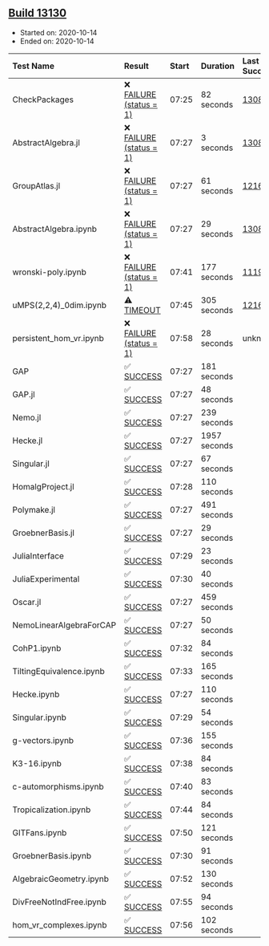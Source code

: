 ## [Build 13130](https://oscarci.mathematik.uni-kl.de/job/oscar/13130/)

* Started on: 2020-10-14
* Ended on: 2020-10-14

| Test Name    | Result | Start | Duration | Last Success | First Failure |
|:-------------|:-------|:------|:---------|:-------------|:--------------|
| CheckPackages | ❌ [FAILURE (status = 1)](https://oscarci.mathematik.uni-kl.de/job/oscar/13130/artifact/logs/build-13130/CheckPackages.log) | 07:25 | 82 seconds | [13085](https://oscarci.mathematik.uni-kl.de/job/oscar/13085/) | [13086](https://oscarci.mathematik.uni-kl.de/job/oscar/13086/) |
| AbstractAlgebra.jl | ❌ [FAILURE (status = 1)](https://oscarci.mathematik.uni-kl.de/job/oscar/13130/artifact/logs/build-13130/AbstractAlgebra.jl.log) | 07:27 | 3 seconds | [13085](https://oscarci.mathematik.uni-kl.de/job/oscar/13085/) | [13086](https://oscarci.mathematik.uni-kl.de/job/oscar/13086/) |
| GroupAtlas.jl | ❌ [FAILURE (status = 1)](https://oscarci.mathematik.uni-kl.de/job/oscar/13130/artifact/logs/build-13130/GroupAtlas.jl.log) | 07:27 | 61 seconds | [12167](https://oscarci.mathematik.uni-kl.de/job/oscar/12167/) | [12168](https://oscarci.mathematik.uni-kl.de/job/oscar/12168/) |
| AbstractAlgebra.ipynb | ❌ [FAILURE (status = 1)](https://oscarci.mathematik.uni-kl.de/job/oscar/13130/artifact/logs/build-13130/AbstractAlgebra.ipynb.log) | 07:27 | 29 seconds | [13085](https://oscarci.mathematik.uni-kl.de/job/oscar/13085/) | [13086](https://oscarci.mathematik.uni-kl.de/job/oscar/13086/) |
| wronski-poly.ipynb | ❌ [FAILURE (status = 1)](https://oscarci.mathematik.uni-kl.de/job/oscar/13130/artifact/logs/build-13130/wronski-poly.ipynb.log) | 07:41 | 177 seconds | [11192](https://oscarci.mathematik.uni-kl.de/job/oscar/11192/) | [11193](https://oscarci.mathematik.uni-kl.de/job/oscar/11193/) |
| uMPS(2,2,4)_0dim.ipynb | ⚠ [TIMEOUT](https://oscarci.mathematik.uni-kl.de/job/oscar/13130/artifact/logs/build-13130/uMPS-2-2-4-_0dim.ipynb.log) | 07:45 | 305 seconds | [12167](https://oscarci.mathematik.uni-kl.de/job/oscar/12167/) | [12168](https://oscarci.mathematik.uni-kl.de/job/oscar/12168/) |
| persistent_hom_vr.ipynb | ❌ [FAILURE (status = 1)](https://oscarci.mathematik.uni-kl.de/job/oscar/13130/artifact/logs/build-13130/persistent_hom_vr.ipynb.log) | 07:58 | 28 seconds | unknown | unknown |
| GAP | ✅ [SUCCESS](https://oscarci.mathematik.uni-kl.de/job/oscar/13130/artifact/logs/build-13130/GAP.log) | 07:27 | 181 seconds |  |  |
| GAP.jl | ✅ [SUCCESS](https://oscarci.mathematik.uni-kl.de/job/oscar/13130/artifact/logs/build-13130/GAP.jl.log) | 07:27 | 48 seconds |  |  |
| Nemo.jl | ✅ [SUCCESS](https://oscarci.mathematik.uni-kl.de/job/oscar/13130/artifact/logs/build-13130/Nemo.jl.log) | 07:27 | 239 seconds |  |  |
| Hecke.jl | ✅ [SUCCESS](https://oscarci.mathematik.uni-kl.de/job/oscar/13130/artifact/logs/build-13130/Hecke.jl.log) | 07:27 | 1957 seconds |  |  |
| Singular.jl | ✅ [SUCCESS](https://oscarci.mathematik.uni-kl.de/job/oscar/13130/artifact/logs/build-13130/Singular.jl.log) | 07:27 | 67 seconds |  |  |
| HomalgProject.jl | ✅ [SUCCESS](https://oscarci.mathematik.uni-kl.de/job/oscar/13130/artifact/logs/build-13130/HomalgProject.jl.log) | 07:28 | 110 seconds |  |  |
| Polymake.jl | ✅ [SUCCESS](https://oscarci.mathematik.uni-kl.de/job/oscar/13130/artifact/logs/build-13130/Polymake.jl.log) | 07:27 | 491 seconds |  |  |
| GroebnerBasis.jl | ✅ [SUCCESS](https://oscarci.mathematik.uni-kl.de/job/oscar/13130/artifact/logs/build-13130/GroebnerBasis.jl.log) | 07:27 | 29 seconds |  |  |
| JuliaInterface | ✅ [SUCCESS](https://oscarci.mathematik.uni-kl.de/job/oscar/13130/artifact/logs/build-13130/JuliaInterface.log) | 07:29 | 23 seconds |  |  |
| JuliaExperimental | ✅ [SUCCESS](https://oscarci.mathematik.uni-kl.de/job/oscar/13130/artifact/logs/build-13130/JuliaExperimental.log) | 07:30 | 40 seconds |  |  |
| Oscar.jl | ✅ [SUCCESS](https://oscarci.mathematik.uni-kl.de/job/oscar/13130/artifact/logs/build-13130/Oscar.jl.log) | 07:27 | 459 seconds |  |  |
| NemoLinearAlgebraForCAP | ✅ [SUCCESS](https://oscarci.mathematik.uni-kl.de/job/oscar/13130/artifact/logs/build-13130/NemoLinearAlgebraForCAP.log) | 07:27 | 50 seconds |  |  |
| CohP1.ipynb | ✅ [SUCCESS](https://oscarci.mathematik.uni-kl.de/job/oscar/13130/artifact/logs/build-13130/CohP1.ipynb.log) | 07:32 | 84 seconds |  |  |
| TiltingEquivalence.ipynb | ✅ [SUCCESS](https://oscarci.mathematik.uni-kl.de/job/oscar/13130/artifact/logs/build-13130/TiltingEquivalence.ipynb.log) | 07:33 | 165 seconds |  |  |
| Hecke.ipynb | ✅ [SUCCESS](https://oscarci.mathematik.uni-kl.de/job/oscar/13130/artifact/logs/build-13130/Hecke.ipynb.log) | 07:27 | 110 seconds |  |  |
| Singular.ipynb | ✅ [SUCCESS](https://oscarci.mathematik.uni-kl.de/job/oscar/13130/artifact/logs/build-13130/Singular.ipynb.log) | 07:29 | 54 seconds |  |  |
| g-vectors.ipynb | ✅ [SUCCESS](https://oscarci.mathematik.uni-kl.de/job/oscar/13130/artifact/logs/build-13130/g-vectors.ipynb.log) | 07:36 | 155 seconds |  |  |
| K3-16.ipynb | ✅ [SUCCESS](https://oscarci.mathematik.uni-kl.de/job/oscar/13130/artifact/logs/build-13130/K3-16.ipynb.log) | 07:38 | 84 seconds |  |  |
| c-automorphisms.ipynb | ✅ [SUCCESS](https://oscarci.mathematik.uni-kl.de/job/oscar/13130/artifact/logs/build-13130/c-automorphisms.ipynb.log) | 07:40 | 83 seconds |  |  |
| Tropicalization.ipynb | ✅ [SUCCESS](https://oscarci.mathematik.uni-kl.de/job/oscar/13130/artifact/logs/build-13130/Tropicalization.ipynb.log) | 07:44 | 84 seconds |  |  |
| GITFans.ipynb | ✅ [SUCCESS](https://oscarci.mathematik.uni-kl.de/job/oscar/13130/artifact/logs/build-13130/GITFans.ipynb.log) | 07:50 | 121 seconds |  |  |
| GroebnerBasis.ipynb | ✅ [SUCCESS](https://oscarci.mathematik.uni-kl.de/job/oscar/13130/artifact/logs/build-13130/GroebnerBasis.ipynb.log) | 07:30 | 91 seconds |  |  |
| AlgebraicGeometry.ipynb | ✅ [SUCCESS](https://oscarci.mathematik.uni-kl.de/job/oscar/13130/artifact/logs/build-13130/AlgebraicGeometry.ipynb.log) | 07:52 | 130 seconds |  |  |
| DivFreeNotIndFree.ipynb | ✅ [SUCCESS](https://oscarci.mathematik.uni-kl.de/job/oscar/13130/artifact/logs/build-13130/DivFreeNotIndFree.ipynb.log) | 07:55 | 94 seconds |  |  |
| hom_vr_complexes.ipynb | ✅ [SUCCESS](https://oscarci.mathematik.uni-kl.de/job/oscar/13130/artifact/logs/build-13130/hom_vr_complexes.ipynb.log) | 07:56 | 102 seconds |  |  |
